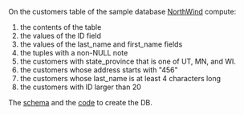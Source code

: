 On the customers table of the sample database [NorthWind](https://github.com/gdv/foundationsCS-2018/raw/master/ex-data/Northwind_small.sqlite) compute:

1.  the contents of the table
1.  the values of the ID field
1.  the values of the last_name and first_name fields
1.  the tuples with a non-NULL note
1.  the customers with state_province that is one of UT, MN, and WI.
1.  the customers whose address starts with "456"
1.  the customers whose last_name is at least 4 characters long
1.  the customers with ID larger than 20

The [schema](https://github.com/gdv/foundationsCS-2018/raw/master/ex-data/Northwind_ERD.png) and the [code](https://github.com/gdv/foundationsCS-2018/raw/master/ex-data/Northwind.Sqlite3.create.sql) to create the DB.
